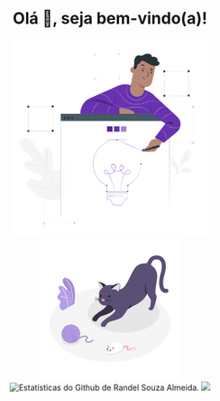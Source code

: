 <div align="center">
  <h1> Olá 👋, seja bem-vindo(a)!</h1>
</div>

<div  align="center" float="left">
  <img width="350" heigth="350" src="https://github.com/RandelSouza/RandelSouza/blob/main/Design%20tools%20(1).gif">  
  <img width="250" heigth="250" alt="Cat Image" src="https://github.com/RandelSouza/RandelSouza/blob/main/Playful%20cat.gif">
</div>

<div align="center" float="left">
  <img src="https://github-readme-stats.vercel.app/api?username=randelsouza&count_private=true&show_icons=true&theme=buefy&icon_color=0366d6&locale=pt-br" alt="Estatísticas do Github de Randel Souza Almeida.">
  
 <img src="https://github-readme-stats.vercel.app/api/top-langs/?username=randelsouza&layout=compact&locale=pt-br&title_color=7b62d5&langs_count=8">
  
</div>

<!--
**RandelSouza/RandelSouza** is a ✨ _special_ ✨ repository because its `README.md` (this file) appears on your GitHub profile.

Here are some ideas to get you started:

- 🔭 I’m currently working on ...
- 🌱 I’m currently learning ...
- 👯 I’m looking to collaborate on ...
- 🤔 I’m looking for help with ...
- 💬 Ask me about ...
- 📫 How to reach me: ...
- 😄 Pronouns: ...
- ⚡ Fun fact: ...
-->
